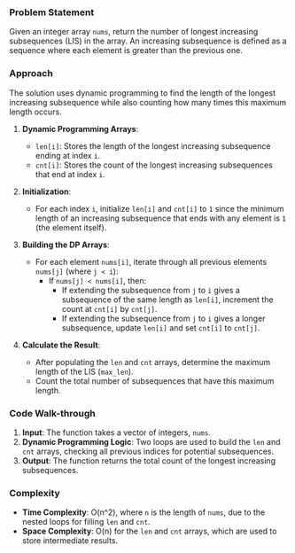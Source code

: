 ### Problem Statement
Given an integer array `nums`, return the number of longest increasing subsequences (LIS) in the array. An increasing subsequence is defined as a sequence where each element is greater than the previous one.

### Approach
The solution uses dynamic programming to find the length of the longest increasing subsequence while also counting how many times this maximum length occurs.

1. **Dynamic Programming Arrays**:
   - `len[i]`: Stores the length of the longest increasing subsequence ending at index `i`.
   - `cnt[i]`: Stores the count of the longest increasing subsequences that end at index `i`.

2. **Initialization**:
   - For each index `i`, initialize `len[i]` and `cnt[i]` to `1` since the minimum length of an increasing subsequence that ends with any element is `1` (the element itself).

3. **Building the DP Arrays**:
   - For each element `nums[i]`, iterate through all previous elements `nums[j]` (where `j < i`):
     - If `nums[j] < nums[i]`, then:
       - If extending the subsequence from `j` to `i` gives a subsequence of the same length as `len[i]`, increment the count at `cnt[i]` by `cnt[j]`.
       - If extending the subsequence from `j` to `i` gives a longer subsequence, update `len[i]` and set `cnt[i]` to `cnt[j]`.

4. **Calculate the Result**:
   - After populating the `len` and `cnt` arrays, determine the maximum length of the LIS (`max_len`).
   - Count the total number of subsequences that have this maximum length.

### Code Walk-through
1. **Input**: The function takes a vector of integers, `nums`.
2. **Dynamic Programming Logic**: Two loops are used to build the `len` and `cnt` arrays, checking all previous indices for potential subsequences.
3. **Output**: The function returns the total count of the longest increasing subsequences.

### Complexity
- **Time Complexity**: O(n^2), where `n` is the length of `nums`, due to the nested loops for filling `len` and `cnt`.
- **Space Complexity**: O(n) for the `len` and `cnt` arrays, which are used to store intermediate results.
